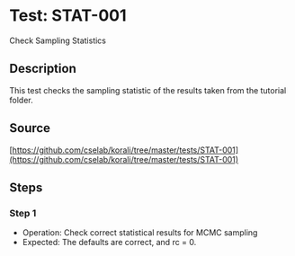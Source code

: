 # Test: STAT-001

Check Sampling Statistics

## Description

This test checks the sampling statistic of the results taken from the tutorial folder.

## Source

[https://github.com/cselab/korali/tree/master/tests/STAT-001](https://github.com/cselab/korali/tree/master/tests/STAT-001)

## Steps

### Step 1

+ Operation: Check correct statistical results for MCMC sampling
+ Expected: The defaults are correct, and rc = 0.

